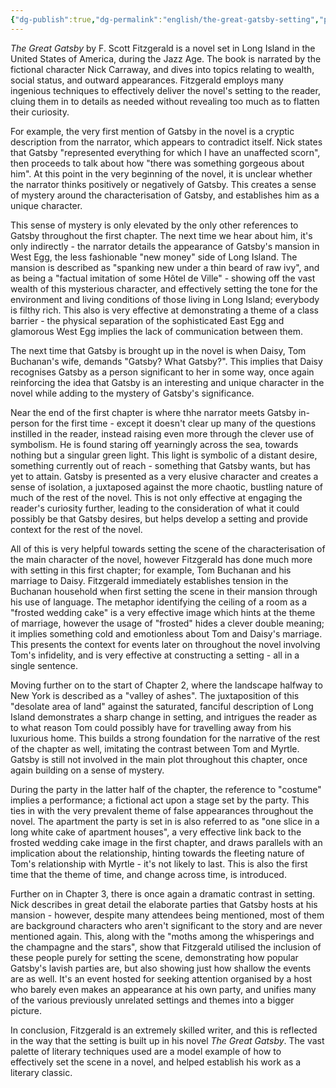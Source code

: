 ```yaml
---
{"dg-publish":true,"dg-permalink":"english/the-great-gatsby-setting","permalink":"/english/the-great-gatsby-setting/"}
---
```



*The Great Gatsby* by F. Scott Fitzgerald is a novel set in Long Island in the United States of America, during the Jazz Age. The book is narrated by the fictional character Nick Carraway, and dives into topics relating to wealth, social status, and outward appearances. Fitzgerald employs many ingenious techniques to effectively deliver the novel's setting to the reader, cluing them in to details as needed without revealing too much as to flatten their curiosity.

For example, the very first mention of Gatsby in the novel is a cryptic description from the narrator, which appears to contradict itself. Nick states that Gatsby "represented everything for which I have an unaffected scorn", then proceeds to talk about how "there was something gorgeous about him". At this point in the very beginning of the novel, it is unclear whether the narrator thinks positively or negatively of Gatsby. This creates a sense of mystery around the characterisation of Gatsby, and establishes him as a unique character.

This sense of mystery is only elevated by the only other references to Gatsby throughout the first chapter. The next time we hear about him, it's only indirectly - the narrator details the appearance of Gatsby's mansion in West Egg, the less fashionable "new money" side of Long Island. The mansion is described as "spanking new under a thin beard of raw ivy", and as being a "factual imitation of some Hôtel de Ville" - showing off the vast wealth of this mysterious character, and effectively setting the tone for the environment and living conditions of those living in Long Island; everybody is filthy rich. This also is very effective at demonstrating a theme of a class barrier - the physical separation of the sophisticated East Egg and glamorous West Egg implies the lack of communication between them.

The next time that Gatsby is brought up in the novel is when Daisy, Tom Buchanan's wife, demands "Gatsby? What Gatsby?". This implies that Daisy recognises Gatsby as a person significant to her in some way, once again reinforcing the idea that Gatsby is an interesting and unique character in the novel while adding to the mystery of Gatsby's significance.

Near the end of the first chapter is where thhe narrator meets Gatsby in-person for the first time - except it doesn't clear up many of the questions instilled in the reader, instead raising even more through the clever use of symbolism. He is found staring off yearningly across the sea, towards nothing but a singular green light. This light is symbolic of a distant desire, something currently out of reach - something that Gatsby wants, but has yet to attain. Gatsby is presented as a very elusive character and creates a sense of isolation, a juxtaposed against the more chaotic, bustling nature of much of the rest of the novel. This is not only effective at engaging the reader's curiosity further, leading to the consideration of what it could possibly be that Gatsby desires, but helps develop a setting and provide context for the rest of the novel.

All of this is very helpful towards setting the scene of the characterisation of the main character of the novel, however Fitzgerald has done much more with setting in this first chapter; for example, Tom Buchanan and his marriage to Daisy. Fitzgerald immediately establishes tension in the Buchanan household when first setting the scene in their mansion through his use of language. The metaphor identifying the ceiling of a room as a "frosted wedding cake" is a very effective image which hints at the theme of marriage, however the usage of "frosted" hides a clever double meaning; it implies something cold and emotionless about Tom and Daisy's marriage. This presents the context for events later on throughout the novel involving Tom's infidelity, and is very effective at constructing a setting - all in a single sentence.

Moving further on to the start of Chapter 2, where the landscape halfway to New York is described as a "valley of ashes". The juxtaposition of this "desolate area of land" against the saturated, fanciful description of Long Island demonstrates a sharp change in setting, and intrigues the reader as to what reason Tom could possibly have for travelling away from his luxurious home. This builds a strong foundation for the narrative of the rest of the chapter as well, imitating the contrast between Tom and Myrtle. Gatsby is still not involved in the main plot throughout this chapter, once again building on a sense of mystery.

During the party in the latter half of the chapter, the reference to "costume" implies a performance; a fictional act upon a stage set by the party. This ties in with the very prevalent theme of false appearances throughout the novel. The apartment the party is set in is also referred to as "one slice in a long white cake of apartment houses", a very effective link back to the frosted wedding cake image in the first chapter, and draws parallels with an implication about the relationship, hinting towards the fleeting nature of Tom's relationship with Myrtle - it's not likely to last. This is also the first time that the theme of time, and change across time, is introduced.

Further on in Chapter 3, there is once again a dramatic contrast in setting. Nick describes in great detail the elaborate parties that Gatsby hosts at his mansion - however, despite many attendees being mentioned, most of them are background characters who aren't significant to the story and are never mentioned again. This, along with the "moths among the whisperings and the champagne and the stars", show that Fitzgerald utilised the inclusion of these people purely for setting the scene, demonstrating how popular Gatsby's lavish parties are, but also showing just how shallow the events are as well. It's an event hosted for seeking attention organised by a host who barely even makes an appearance at his own party, and unifies many of the various previously unrelated settings and themes into a bigger picture.

In conclusion, Fitzgerald is an extremely skilled writer, and this is reflected in the way that the setting is built up in his novel *The Great Gatsby*. The vast palette of literary techniques used are a model example of how to effectively set the scene in a novel, and helped establish his work as a literary classic.
